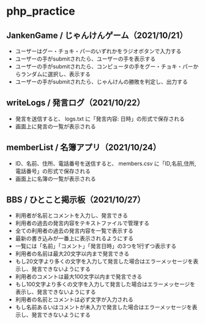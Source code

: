 # php_practice

## JankenGame / じゃんけんゲーム（2021/10/21）

* ユーザーはグー・チョキ・パーのいずれかをラジオボタンで入力する
* ユーザーの手がsubmitされたら、ユーザーの手を表示する
* ユーザーの手がsubmitされたら、コンピュータの手をグー・チョキ・パーからランダムに選択し、表示する
* ユーザーの手がsubmitされたら、じゃんけんの勝敗を判定し、出力する

## writeLogs / 発言ログ（2021/10/22）

* 発言を送信すると、 logs.txt に「発言内容: 日時」の形式で保存される
* 画面上に発言の一覧が表示される

## memberList / 名簿アプリ（2021/10/24）

* ID、名前、住所、電話番号を送信すると、 members.csv に「ID,名前,住所,電話番号」の形式で保存される
* 画面上に名簿の一覧が表示される

## BBS / ひとこと掲示板（2021/10/27）

* 利用者が名前とコメントを入力し、発言できる
* 利用者の過去の発言内容をテキストファイルで管理する
* 全ての利用者の過去の発言内容を一覧で表示する
* 最新の書き込みが一番上に表示されるようにする
* 一覧には「名前」「コメント」「発言日時」の3つを1行ずつ表示する
* 利用者の名前は最大20文字以内まで発言できる
* もし20文字より多くの文字を入力して発言した場合はエラーメッセージを表示し、発言できないようにする
* 利用者のコメントは最大100文字以内まで発言できる
* もし100文字より多くの文字を入力して発言した場合はエラーメッセージを表示し、発言できないようにする
* 利用者の名前とコメントは必ず文字が入力される
* もし名前あるいはコメントが未入力で発言した場合はエラーメッセージを表示し、発言できないようにする

